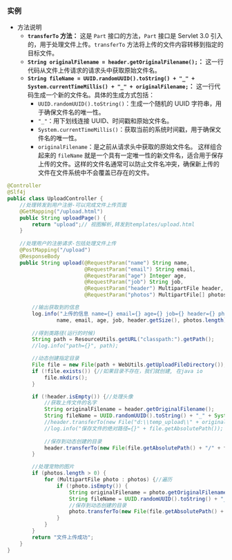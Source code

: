 
### 实例

- 方法说明
	- **`transferTo` 方法：** 这是 `Part` 接口的方法，`Part` 接口是 Servlet 3.0 引入的，用于处理文件上传。`transferTo` 方法将上传的文件内容转移到指定的目标文件。
	- **`String originalFilename = header.getOriginalFilename();`：** 这一行代码从文件上传请求的请求头中获取原始文件名。
	- **`String fileName = UUID.randomUUID().toString() + "_" + System.currentTimeMillis() + "_" + originalFilename;`：** 这一行代码生成一个新的文件名。具体的生成方式包括：
		- `UUID.randomUUID().toString()`：生成一个随机的 UUID 字符串，用于确保文件名的唯一性。
		- `"_"`：用下划线连接 UUID、时间戳和原始文件名。
		- `System.currentTimeMillis()`：获取当前的系统时间戳，用于确保文件名的唯一性。
		- `originalFilename`：是之前从请求头中获取的原始文件名。
		这样组合起来的 `fileName` 就是一个具有一定唯一性的新文件名，适合用于保存上传的文件。这样的文件名通常可以防止文件名冲突，确保新上传的文件在文件系统中不会覆盖已存在的文件。

```java
@Controller
@Slf4j
public class UploadController {
    //处理转发到用户注册-可以完成文件上传页面
    @GetMapping("/upload.html")
    public String uploadPage() {
        return "upload";// 视图解析,转发到templates/upload.html
    }
    
    //处理用户的注册请求-包括处理文件上传
    @PostMapping("/upload")
    @ResponseBody
    public String upload(@RequestParam("name") String name,
                         @RequestParam("email") String email,
                         @RequestParam("age") Integer age,
                         @RequestParam("job") String job,
                         @RequestParam("header") MultipartFile header,
                         @RequestParam("photos") MultipartFile[] photos) throws IOException {

        //输出获取到的信息
        log.info("上传的信息 name={} email={} age={} job={} header={} photos={} ",
                name, email, age, job, header.getSize(), photos.length);
                
        //得到类路径(运行的时候)
        String path = ResourceUtils.getURL("classpath:").getPath();
        //log.info("path={}", path);

        //动态创建指定目录
        File file = new File(path + WebUtils.getUploadFileDirectory());
        if (!file.exists()) {//如果目录不存在，我们就创建, 在java io
            file.mkdirs();
        }

        if (!header.isEmpty()) {//处理头像
            //获取上传文件的名字
            String originalFilename = header.getOriginalFilename();
            String fileName = UUID.randomUUID().toString() + "_" + System.currentTimeMillis() + "_" + originalFilename;
            //header.transferTo(new File("d:\\temp_upload\\" + originalFilename));
            //log.info("保存文件的绝对路径={}" + file.getAbsolutePath());
            
            //保存到动态创建的目录
            header.transferTo(new File(file.getAbsolutePath() + "/" + fileName));
        }

        //处理宠物的图片
        if (photos.length > 0) {
            for (MultipartFile photo : photos) {//遍历
                if (!photo.isEmpty()) {
                    String originalFilename = photo.getOriginalFilename();
                    String fileName = UUID.randomUUID().toString() + "_" + System.currentTimeMillis() + "_" + originalFilename;
                    //保存到动态创建的目录
                    photo.transferTo(new File(file.getAbsolutePath() + "/" + fileName));
                }
            }
        }
        return "文件上传成功";
    }
}

```